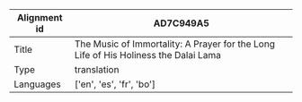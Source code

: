 |Alignment id | AD7C949A5
| --- | --- 
|Title | The Music of Immortality: A Prayer for the Long Life of His Holiness the Dalai Lama 
|Type | translation
|Languages | ['en', 'es', 'fr', 'bo']